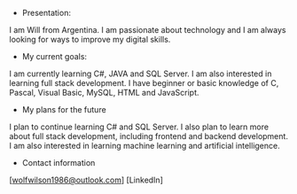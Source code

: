- Presentation:

I am Will from Argentina. I am passionate about technology and I am always looking for ways to improve my digital skills.

- My current goals:

I am currently learning C#, JAVA and SQL Server. I am also interested in learning full stack development.
I have beginner or basic knowledge of C, Pascal, Visual Basic, MySQL, HTML and JavaScript.

- My plans for the future

I plan to continue learning C# and SQL Server. I also plan to learn more about full stack development, including frontend and backend development.
I am also interested in learning machine learning and artificial intelligence.

- Contact information

[wolfwilson1986@outlook.com]
[LinkedIn]
<!---
WolfWilson/WolfWilson is a ✨ special ✨ repository because its `README.md` (this file) appears on your GitHub profile.
You can click the Preview link to take a look at your changes.
--->
